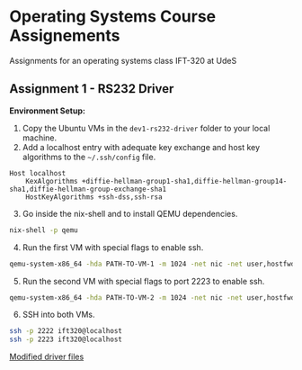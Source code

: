 # Operating Systems Course Assignements
Assignments for an operating systems class IFT-320 at UdeS

## Assignment 1 - RS232 Driver
**Environment Setup:**
1. Copy the Ubuntu VMs in the `dev1-rs232-driver` folder to your local machine.
2. Add a localhost entry with adequate key exchange and host key algorithms to the `~/.ssh/config` file.
```
Host localhost
    KexAlgorithms +diffie-hellman-group1-sha1,diffie-hellman-group14-sha1,diffie-hellman-group-exchange-sha1
    HostKeyAlgorithms +ssh-dss,ssh-rsa
```

3. Go inside the nix-shell and to install QEMU dependencies.
```bash
nix-shell -p qemu
```

4. Run the first VM with special flags to enable ssh.
```bash
qemu-system-x86_64 -hda PATH-TO-VM-1 -m 1024 -net nic -net user,hostfwd=tcp::2222-:22
```

5. Run the second VM with special flags to port 2223 to enable ssh.
```bash
qemu-system-x86_64 -hda PATH-TO-VM-2 -m 1024 -net nic -net user,hostfwd=tcp::2223-:22
```

6. SSH into both VMs.
```bash
ssh -p 2222 ift320@localhost
ssh -p 2223 ift320@localhost
```

[Modified driver files](./dev1-rs232-driver/)


